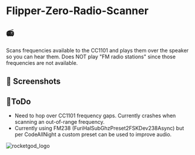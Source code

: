 # Flipper-Zero-Radio-Scanner

## 📻
Scans frequencies available to the CC1101 and plays them over the speaker so you can hear them.
Does NOT play "FM radio stations" since those frequencies are not available.

## 📸 Screenshots


## 🤔ToDo
- Need to hop over CC1101 frequency gaps. Currently crashes when scanning an out-of-range frequency.
- Currently using FM238 (FuriHalSubGhzPreset2FSKDev238Async) but per CodeAllNight a custom preset can be used to improve audio.

![rocketgod_logo](https://github.com/RocketGod-git/shodanbot/assets/57732082/7929b554-0fba-4c2b-b22d-6772d23c4a18)
